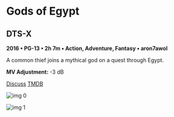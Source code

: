 # Gods of Egypt

## DTS-X

**2016 • PG-13 • 2h 7m • Action, Adventure, Fantasy • aron7awol**

A common thief joins a mythical god on a quest through Egypt.

**MV Adjustment:** -3 dB

[Discuss](https://www.avsforum.com/threads/bass-eq-for-filtered-movies.2995212/post-58302534)  [TMDB](205584)

![img 0](https://i.imgur.com/9gcmUkj.jpg)

![img 1](https://i.imgur.com/4dFYhz6.jpg)

